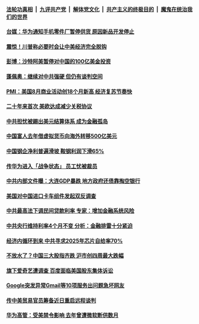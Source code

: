 

####  [法轮功真相](../../../../basic/blob/master/README.md?t=08231831) &nbsp;|&nbsp; [九评共产党](../../../../9ping.md/blob/master/README.md?t=08231831) &nbsp;|&nbsp; [解体党文化](../../../../jtdwh.md/blob/master/README.md?t=08231831)  &nbsp;|&nbsp; [共产主义的终极目的](../../../../gczydzjmd.md/blob/master/README.md?t=08231831) &nbsp;|&nbsp; [魔鬼在统治我们的世界](../../../../mgztzwmdsj.md/blob/master/README.md?t=08231831) 

#### [台媒：华为通知手机零件厂暂停供货 原因新品开发停止](../pages/soh7/414268.md?t=08231831) 
#### [震惊！川普称必要时会让中美经济完全脱钩](../pages/soh7/414265.md?t=08231831) 
#### [彭博：沙特阿美暂停对中国的100亿美金投资](../pages/soh7/414052.md?t=08231831) 
#### [蓬佩奥：继续对中共强硬 但仍有谈判空间](../pages/soh7/414004.md?t=08231831) 
#### [PMI：美国8月商业活动创18个月新高 经济复苏节奏快](../pages/soh7/413932.md?t=08231831) 
#### [二十年来首次 美欧达成减少关税协议](../pages/soh7/413923.md?t=08231831) 
#### [中共担忧被踢出美元结算体系 成为金融孤岛](../pages/soh7/413893.md?t=08231831) 
#### [中国富人去年借虚拟货币向海外转移500亿美元](../pages/soh7/413884.md?t=08231831) 
#### [中国钢企净利普遍滑坡 鞍钢利润下滑65%](../pages/soh7/413890.md?t=08231831) 
#### [传华为进入「战争状态」 员工忧被裁员](../pages/soh7/413734.md?t=08231831) 
#### [中共内部文件曝：大连GDP暴跌 地方政府还债靠掏空银行](../pages/soh7/413680.md?t=08231831) 
#### [美国对中国进口卡车组件发起双反调查](../pages/soh7/413728.md?t=08231831) 
#### [中共最高法下调民间贷款利率 专家：增加金融系统风险](../pages/soh7/413512.md?t=08231831) 
#### [中共央行维持利率4个月不变 分析：金融排雷十分紧迫](../pages/soh7/413536.md?t=08231831) 
#### [经济内循环到来 中共寻求2025年芯片自给率70% ](../pages/soh7/413545.md?t=08231831) 
#### [不放水了？中国三大股指齐跌 沪市创四周最大跌幅](../pages/soh7/413551.md?t=08231831) 
#### [旗下爱奇艺遭调查 百度面临美国股东集体诉讼](../pages/soh7/413473.md?t=08231831) 
#### [Google突发异常Gmail等10项服务出问题急坏网友](../pages/soh7/413383.md?t=08231831) 
#### [传中美贸易官员筹备近日重启远程谈判](../pages/soh7/413332.md?t=08231831) 
#### [华为高管：受美禁令影响 去年曾遭微软断供数月](../pages/soh7/413320.md?t=08231831) 
